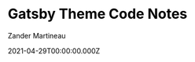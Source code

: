 ---
title: Gatsby Theme Code Notes
github: https://github.com/mrmartineau/gatsby-theme-code-notes
demo: https://code-notes-example.netlify.com/
license: MIT
author: Zander Martineau
author_link: ''
author_twitter: MrMartineau
date: 2021-04-29T00:00:00.000Z
ssg:
  - Gatsby
cms: null
css: null
archetype:
  - Boilerplate
description: A Gatsby theme for publishing code-related notes to your website.
draft: false
publish_date: '2020-02-09T21:19:14Z'
update_date: '2021-04-23T00:19:41Z'
github_star: 443
github_fork: 40
---